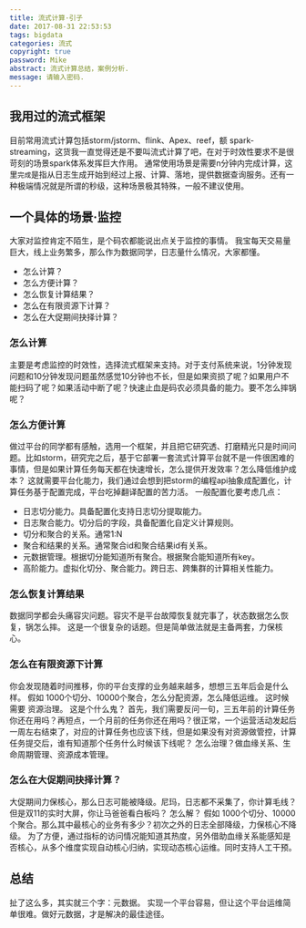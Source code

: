 ```yaml
---
title: 流式计算·引子
date: 2017-08-31 22:53:53
tags: bigdata
categories: 流式
copyright: true
password: Mike         
abstract: 流式计算总结，案例分析.
message: 请输入密码.
---
```


## 我用过的流式框架
目前常用流式计算包括storm/jstorm、flink、Apex、reef，额 spark-streaming，这货我一直觉得还是不要叫流式计算了吧，在对于时效性要求不是很苛刻的场景spark体系发挥巨大作用。
通常使用场景是需要n分钟内完成计算，这里`完成`是指从日志生成开始到经过上报、计算、落地，提供数据查询服务。还有一种极端情况就是所谓的秒级，这种场景极其特殊，一般不建议使用。

## 一个具体的场景·监控
大家对监控肯定不陌生，是个码农都能说出点关于监控的事情。
我宝每天交易量巨大，线上业务繁多，那么作为数据同学，日志量什么情况，大家都懂。
- 怎么计算？
- 怎么方便计算？
- 怎么恢复计算结果？
- 怎么在有限资源下计算？
- 怎么在大促期间抉择计算？

### 怎么计算
主要是考虑监控的时效性，选择流式框架来支持。对于支付系统来说，1分钟发现问题和10分钟发现问题虽然感觉10分钟也不长，但是如果资损了呢？如果用户不能扫码了呢？如果活动中断了呢？快速止血是码农必须具备的能力。要不怎么摔锅呢？


### 怎么方便计算
做过平台的同学都有感触，选用一个框架，并且把它研究透、打磨精光只是时间问题。比如storm，研究完之后，基于它部署一套流式计算平台就不是一件很困难的事情，但是如果计算任务每天都在快速增长，怎么提供开发效率？怎么降低维护成本？
这就需要平台化能力，我们通过会想到把storm的编程api抽象成配置化，计算任务基于配置完成，平台吃掉翻译配置的苦力活。
一般配置化要考虑几点：
- 日志切分能力。具备配置化支持日志切分提取能力。
- 日志聚合能力。切分后的字段，具备配置化自定义计算规则。
- 切分和聚合的关系。通常1:N
- 聚合和结果的关系。通常聚合id和聚合结果id有关系。
- 元数据管理。根据切分能知道所有聚合。根据聚合能知道所有key。
- 高阶能力。虚拟化切分、聚合能力。跨日志、跨集群的计算相关性能力。


### 怎么恢复计算结果
数据同学都会头痛容灾问题。容灾不是平台故障恢复就完事了，状态数据怎么恢复，锅怎么摔。
这是一个很复杂的话题。但是简单做法就是主备两套，力保核心。


### 怎么在有限资源下计算
你会发现随着时间推移，你的平台支撑的业务越来越多，想想三五年后会是什么样。
假如 1000个切分、10000个聚合，怎么分配资源，怎么降低运维。
这时候需要 资源治理。
这是个什么鬼？
首先，我们需要反问一句，三五年前的计算任务你还在用吗？再短点，一个月前的任务你还在用吗？很正常，一个运营活动发起后一周左右结束了，对应的计算任务也应该下线，但是如果没有对资源做管控，计算任务提交后，谁有知道那个任务什么时候该下线呢？
怎么治理？做血缘关系、生命周期管理、资源成本管理。

### 怎么在大促期间抉择计算？
大促期间力保核心，那么日志可能被降级。尼玛，日志都不采集了，你计算毛线？但是双11的实时大屏，你让马爸爸看白板吗？
怎么解？
假如 1000个切分、10000个聚合。那么其中最核心的业务有多少？初次之外的日志全部降级，力保核心不降级。
为了方便，通过指标的访问情况能知道其热度，另外借助血缘关系能感知是否核心，从多个维度实现自动核心归纳，实现动态核心运维。同时支持人工干预。

## 总结
扯了这么多，其实就三个字：元数据。
实现一个平台容易，但让这个平台运维简单很难。做好元数据，才是解决的最佳途径。
